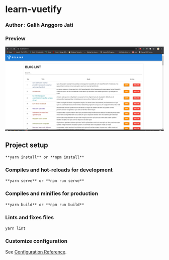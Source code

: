 # learn-vuetify

### Author : Galih Anggoro Jati

### Preview 
![alt text](https://github.com/galeeh16/learn-vuetify/blob/master/src/assets/Capture.PNG)

## Project setup
```
**yarn install** or **npm install**
```

### Compiles and hot-reloads for development
```
**yarn serve** or **npm run serve**
```

### Compiles and minifies for production
```
**yarn build** or **npm run build**
```

### Lints and fixes files
```
yarn lint
```

### Customize configuration
See [Configuration Reference](https://cli.vuejs.org/config/).